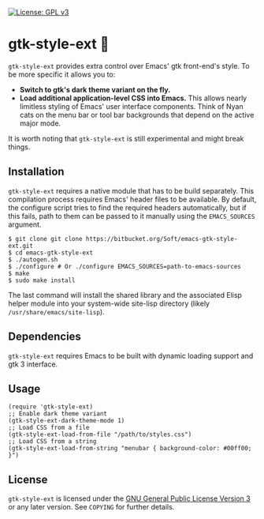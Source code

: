  [![License: GPL v3](https://img.shields.io/badge/License-GPL%20v3-blue.svg)](https://www.gnu.org/licenses/gpl-3.0)
# gtk-style-ext 🍬

`gtk-style-ext` provides extra control over Emacs' gtk front-end's style. To be
more specific it allows you to:

- __Switch to gtk's dark theme variant on the fly.__
- __Load additional application-level CSS into Emacs.__ This allows nearly
  limitless styling of Emacs' user interface components. Think of Nyan cats on
  the menu bar or tool bar backgrounds that depend on the active major mode.

It is worth noting that `gtk-style-ext` is still experimental and might break
things.

## Installation

`gtk-style-ext` requires a native module that has to be build separately. This
compilation process requires Emacs' header files to be available. By default,
the configure script tries to find the required headers automatically, but if
this fails, path to them can be passed to it manually using the `EMACS_SOURCES`
argument.

    $ git clone git clone https://bitbucket.org/Soft/emacs-gtk-style-ext.git
    $ cd emacs-gtk-style-ext
    $ ./autogen.sh
    $ ./configure # Or ./configure EMACS_SOURCES=path-to-emacs-sources
    $ make
    $ sudo make install

The last command will install the shared library and the associated Elisp helper
module into your system-wide site-lisp directory (likely
`/usr/share/emacs/site-lisp`).

## Dependencies

`gtk-style-ext` requires Emacs to be built with dynamic loading support and gtk
3 interface.

## Usage

    (require 'gtk-style-ext)
    ;; Enable dark theme variant
    (gtk-style-ext-dark-theme-mode 1)
    ;; Load CSS from a file
    (gtk-style-ext-load-from-file "/path/to/styles.css")
    ;; Load CSS from a string
    (gtk-style-ext-load-from-string "menubar { background-color: #00ff00; }")

## License

`gtk-style-ext` is licensed under the [GNU General Public License Version
3](http://www.gnu.org/licenses/gpl-3.0.en.html) or any later version. See
`COPYING` for further details.
